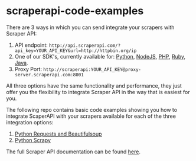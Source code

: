 # scraperapi-code-examples

There are 3 ways in which you can send integrate your scrapers with Scraper API:

1. API endpoint: `http://api.scraperapi.com/?api_key=YOUR_API_KEY&url=http://httpbin.org/ip`
2. One of our SDK's, currently available for: [Python](https://pypi.org/project/scraperapi-sdk/), [NodeJS](https://www.npmjs.com/package/scraperapi-sdk), [PHP](https://packagist.org/packages/scraperapi/sdk), [Ruby](https://rubygems.org/gems/scraperapi), [Java](https://github.com/scraperapi/scraperapi-java-sdk).
3. Proxy Port: `http://scraperapi:YOUR_API_KEY@proxy-server.scraperapi.com:8001` 

All three options have the same functionality and performance, they just offer you the flexibility to integrate Scraper API in the way that is easiest for you.

The following repo contains basic code examples showing you how to integrate ScaperAPI with your scrapers available for each of the three integration options:

1. [Python Requests and Beautifulsoup](https://github.com/scraperapi/scraperapi-code-examples/tree/main/Python/Python_Requests_Beautifulsoup)
2. [Python Scrapy](https://github.com/scraperapi/scraperapi-code-examples/tree/main/Python/Python_Scrapy)

The full Scraper API documentation can be found [here](https://www.scraperapi.com/documentation).
